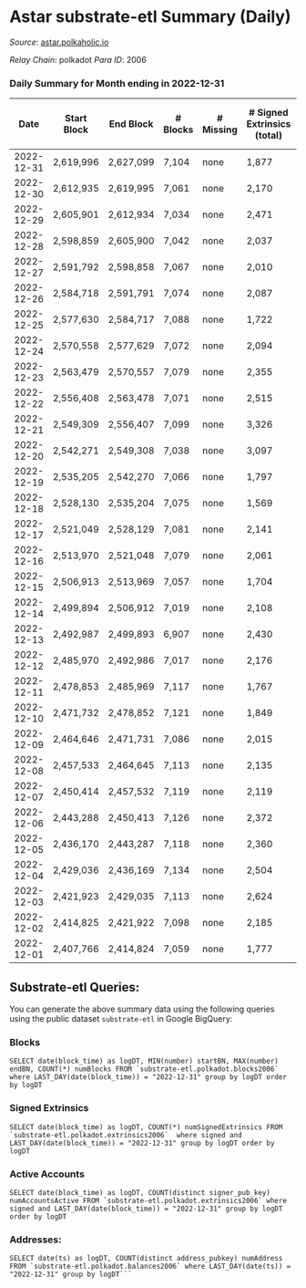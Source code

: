 # Astar substrate-etl Summary (Daily)

_Source_: [astar.polkaholic.io](https://astar.polkaholic.io)

*Relay Chain*: polkadot
*Para ID*: 2006



### Daily Summary for Month ending in 2022-12-31


| Date | Start Block | End Block | # Blocks | # Missing | # Signed Extrinsics (total) | # Active Accounts | # Addresses with Balances | # Events | # Transfers | # XCM Transfers In | # XCM Transfers Out |
| ---- | ----------- | --------- | -------- | --------- | --------------------------- | ----------------- | ------------------------- | -------- | ----------- | ------------------ | ------------------- |
| 2022-12-31 | 2,619,996 | 2,627,099 | 7,104 | none  | 1,877 | 878 | 492,617 | 422,690 | 10,128 ($530,579.16) | 17 ($7,952.79) | 15 ($3,634.67) |
| 2022-12-30 | 2,612,935 | 2,619,995 | 7,061 | none  | 2,170 | 977 | 492,425 | 409,501 | 10,796 ($1,078,087.80) | 23 ($5,757.12) | 3 ($12.13) |
| 2022-12-29 | 2,605,901 | 2,612,934 | 7,034 | none  | 2,471 | 1,187 | 492,156 | 428,513 | 11,978 ($1,215,679.32) | 32 ($4,877.25) | 10 ($2.72) |
| 2022-12-28 | 2,598,859 | 2,605,900 | 7,042 | none  | 2,037 | 919 | 491,791 | 416,673 | 14,150 ($532,149.96) | 21 ($3,184.88) | 6 ($35.17) |
| 2022-12-27 | 2,591,792 | 2,598,858 | 7,067 | none  | 2,010 | 904 | 491,509 | 391,279 | 10,016 ($774,350.42) | 16 ($311.25) | 3 ($6.09) |
| 2022-12-26 | 2,584,718 | 2,591,791 | 7,074 | none  | 2,087 | 955 | 491,264 | 389,711 | 9,854 ($823,583.54) | 16 ($1,418.20) | 3 ($43.28) |
| 2022-12-25 | 2,577,630 | 2,584,717 | 7,088 | none  | 1,722 | 797 | 491,054 | 372,133 | 9,826 ($531,673.89) | 13 ($705.90) | 1 ($1.28) |
| 2022-12-24 | 2,570,558 | 2,577,629 | 7,072 | none  | 2,094 | 928 | 490,806 | 481,268 | 10,385 ($524,772.95) | 10 ($3,209.39) | 2 ($73.61) |
| 2022-12-23 | 2,563,479 | 2,570,557 | 7,079 | none  | 2,355 | 1,007 | 490,505 | 674,198 | 10,852 ($807,271.27) | 23 ($2,863.29) | 3 ($109.68) |
| 2022-12-22 | 2,556,408 | 2,563,478 | 7,071 | none  | 2,515 | 1,104 | 490,027 | 463,338 | 12,146 ($4,242,216.50) | 15 ($6,348.74) | 1 ($0.40) |
| 2022-12-21 | 2,549,309 | 2,556,407 | 7,099 | none  | 3,326 | 1,212 | 489,417 | 456,147 | 13,817 ($3,148,997.36) | 27 ($13,986.93) | 3 ($157.66) |
| 2022-12-20 | 2,542,271 | 2,549,308 | 7,038 | none  | 3,097 | 1,139 | 488,423 | 1,106,805 | 13,130 ($698,731.13) | 24 ($7,021.10) |   |
| 2022-12-19 | 2,535,205 | 2,542,270 | 7,066 | none  | 1,797 | 868 | 487,413 | 374,018 | 9,652 ($762,498.57) | 32 ($7,000.57) | 3 ($54.77) |
| 2022-12-18 | 2,528,130 | 2,535,204 | 7,075 | none  | 1,569 | 772 | 487,242 | 374,153 | 9,153 ($547,980.12) | 14 ($7,059.10) |   |
| 2022-12-17 | 2,521,049 | 2,528,129 | 7,081 | none  | 2,141 | 887 | 487,141 | 420,683 | 11,869 ($1,214,465.21) | 50 ($26,627.54) | 2 ($1.04) |
| 2022-12-16 | 2,513,970 | 2,521,048 | 7,079 | none  | 2,061 | 922 | 486,927 | 437,127 | 11,571 ($1,273,091.39) | 43 ($18,336.05) | 5 ($576.33) |
| 2022-12-15 | 2,506,913 | 2,513,969 | 7,057 | none  | 1,704 | 868 | 486,740 | 351,629 | 9,685 ($1,194,463.94) | 26 ($4,481.51) | 1 ($11.71) |
| 2022-12-14 | 2,499,894 | 2,506,912 | 7,019 | none  | 2,108 | 901 | 486,579 | 376,048 | 10,769 ($1,289,262.05) | 19 ($7,278.43) | 2 ($12.76) |
| 2022-12-13 | 2,492,987 | 2,499,893 | 6,907 | none  | 2,430 | 1,106 |  | 433,007 | 10,926 ($3,190,155.02) | 22 ($3,087.43) | 4 ($49.62) |
| 2022-12-12 | 2,485,970 | 2,492,986 | 7,017 | none  | 2,176 | 978 | 485,720 | 415,834 | 9,938 ($1,080,493.47) | 19 ($688.00) | 3 ($0.16) |
| 2022-12-11 | 2,478,853 | 2,485,969 | 7,117 | none  | 1,767 | 784 | 485,476 | 374,784 | 9,165 ($382,097.00) | 16 ($8,314.60) | 3 ($90.15) |
| 2022-12-10 | 2,471,732 | 2,478,852 | 7,121 | none  | 1,849 | 777 | 485,337 | 340,045 | 9,295 ($419,956.99) | 24 ($4,695.83) |   |
| 2022-12-09 | 2,464,646 | 2,471,731 | 7,086 | none  | 2,015 | 856 | 485,125 | 348,761 | 9,669 ($834,410.65) | 9 ($171.54) | 2 ($0.48) |
| 2022-12-08 | 2,457,533 | 2,464,645 | 7,113 | none  | 2,135 | 911 | 484,982 | 365,275 | 10,227 ($1,678,186.57) | 19 ($4,002.41) | 3 ($61.13) |
| 2022-12-07 | 2,450,414 | 2,457,532 | 7,119 | none  | 2,119 | 996 | 484,826 | 342,530 | 10,176 ($1,311,006.82) | 13 ($1,001.52) | 3 ($16.39) |
| 2022-12-06 | 2,443,288 | 2,450,413 | 7,126 | none  | 2,372 | 965 | 484,844 | 353,617 | 11,285 ($1,703,114.45) | 40 ($28,226.73) | 3 ($88.26) |
| 2022-12-05 | 2,436,170 | 2,443,287 | 7,118 | none  | 2,360 | 973 | 484,683 | 363,547 | 9,978 ($1,528,886.85) | 16 ($1,283.27) | 3 ($343.06) |
| 2022-12-04 | 2,429,036 | 2,436,169 | 7,134 | none  | 2,504 | 1,070 | 484,579 | 379,517 | 11,928 ($1,556,199.46) | 23 ($21,654.44) |   |
| 2022-12-03 | 2,421,923 | 2,429,035 | 7,113 | none  | 2,624 | 1,052 | 484,359 | 421,258 | 15,206 ($2,237,122.28) | 35 ($11,239.17) | 4 ($622.98) |
| 2022-12-02 | 2,414,825 | 2,421,922 | 7,098 | none  | 2,185 | 902 | 484,018 | 468,440 | 13,052 ($1,238,556.31) | 39 ($13,250.71) | 1 ($0.17) |
| 2022-12-01 | 2,407,766 | 2,414,824 | 7,059 | none  | 1,777 | 831 | 483,776 | 378,551 | 10,354 ($707,088.50) | 22 ($1,734.18) | 3 ($52.64) |

## Substrate-etl Queries:
You can generate the above summary data using the following queries using the public dataset `substrate-etl` in Google BigQuery:


### Blocks
```
SELECT date(block_time) as logDT, MIN(number) startBN, MAX(number) endBN, COUNT(*) numBlocks FROM `substrate-etl.polkadot.blocks2006`  where LAST_DAY(date(block_time)) = "2022-12-31" group by logDT order by logDT
```


### Signed Extrinsics
```
SELECT date(block_time) as logDT, COUNT(*) numSignedExtrinsics FROM `substrate-etl.polkadot.extrinsics2006`  where signed and LAST_DAY(date(block_time)) = "2022-12-31" group by logDT order by logDT
```


### Active Accounts
```
SELECT date(block_time) as logDT, COUNT(distinct signer_pub_key) numAccountsActive FROM `substrate-etl.polkadot.extrinsics2006` where signed and LAST_DAY(date(block_time)) = "2022-12-31" group by logDT order by logDT
```


### Addresses:
```
SELECT date(ts) as logDT, COUNT(distinct address_pubkey) numAddress FROM `substrate-etl.polkadot.balances2006` where LAST_DAY(date(ts)) = "2022-12-31" group by logDT```

